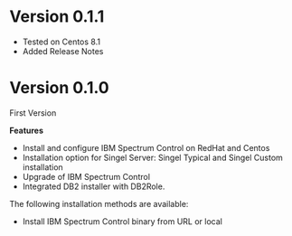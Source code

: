 # Version 0.1.1
* Tested on Centos 8.1
* Added Release Notes

# Version 0.1.0
First Version

**Features**

 * Install and configure IBM Spectrum Control on RedHat and Centos
 * Installation option for Singel Server: Singel Typical and Singel Custom installation
 * Upgrade of IBM Spectrum Control
 * Integrated DB2 installer with DB2Role.

The following installation methods are available:

 * Install IBM Spectrum Control binary from URL or local
